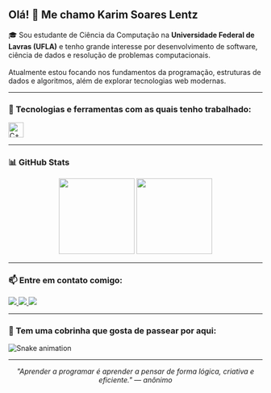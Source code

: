 <h2 align="left">Olá! 👋 Me chamo Karim Soares Lentz</h2>

<p align="left">
🎓 Sou estudante de Ciência da Computação na <strong>Universidade Federal de Lavras (UFLA)</strong> e tenho grande interesse por desenvolvimento de software, ciência de dados e resolução de problemas computacionais.<br><br>
Atualmente estou focando nos fundamentos da programação, estruturas de dados e algoritmos, além de explorar tecnologias web modernas.
</p>

---

### 🚀 Tecnologias e ferramentas com as quais tenho trabalhado:

<div align="left">
  <img src="https://cdn.jsdelivr.net/gh/devicons/devicon/icons/cplusplus/cplusplus-original.svg" height="30" alt="C++" />
</div>

---

### 📊 GitHub Stats

<div align="center">
  <img src="https://github-readme-stats.vercel.app/api?username=karimlentz&show_icons=true&count_private=true&theme=dracula" height="150" />
  <img src="https://github-readme-stats.vercel.app/api/top-langs?username=karimlentz&layout=compact&theme=dracula" height="150" />
</div>

---

### 📫 Entre em contato comigo:

<div align="left">
  <a href="mailto:karim.lentz25@gmail.com" target="_blank">
    <img src="https://img.shields.io/badge/Gmail-D14836?style=for-the-badge&logo=gmail&logoColor=white" />
  </a>
  <a href="https://www.linkedin.com/in/karim-soares-lentz" target="_blank">
    <img src="https://img.shields.io/badge/LinkedIn-0077B5?style=for-the-badge&logo=linkedin&logoColor=white" />
  </a>
  <a href="https://www.instagram.com/karimlentz" target="_blank">
  <img src="https://img.shields.io/badge/Instagram-E4405F?style=for-the-badge&logo=instagram&logoColor=white" />
  </a>
</div>

---

### 🐍 Tem uma cobrinha que gosta de passear por aqui:

<img src="https://raw.githubusercontent.com/karimlentz/karimlentz/output/snake.svg" alt="Snake animation" />

---

<p align="center">
  <em>"Aprender a programar é aprender a pensar de forma lógica, criativa e eficiente." — anônimo</em>
</p>
